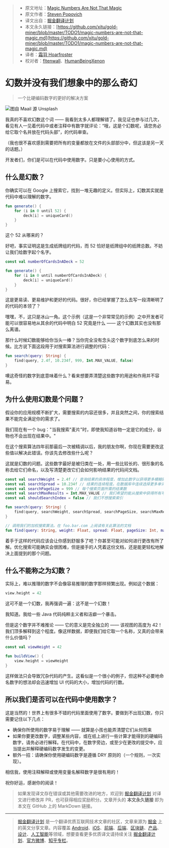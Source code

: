 > * 原文地址：[Magic Numbers Are Not That Magic](https://medium.com/better-programming/magic-numbers-are-not-that-magic-132297d435f5)
> * 原文作者：[Steven Popovich](https://medium.com/@steven.popovich)
> * 译文出自：[掘金翻译计划](https://github.com/xitu/gold-miner)
> * 本文永久链接：[https://github.com/xitu/gold-miner/blob/master/TODO1/magic-numbers-are-not-that-magic.md](https://github.com/xitu/gold-miner/blob/master/TODO1/magic-numbers-are-not-that-magic.md)
> * 译者：[霜羽 Hoarfroster](https://github.com/PassionPenguin)
> * 校对者：[fltenwall](https://github.com/fltenwall)、[HumanBeingXenon](https://github.com/HumanBeingXenon)

# 幻数并没有我们想象中的那么奇幻

> 一个比硬编码数字的更好的解决方案

![图自 [Maail](https://unsplash.com/@maail?utm_source=unsplash&utm_medium=referral&utm_content=creditCopyText) 源 [Unsplash](https://unsplash.com/s/photos/feathers?utm_source=unsplash&utm_medium=referral&utm_content=creditCopyText)](https://cdn-images-1.medium.com/max/9562/1*fzMDTQAsZ8D9O3YXJwLW5A.jpeg)

我真的不喜欢幻数这个词 —— 我看到太多人都理解错了。我见证也参与过几次，看见有人一见着代码中或者注释中有数字就评论：“哦，这是个幻数呢，请您务必给它取个名并放在代码头部”，的代码审查。

（我也很不喜欢感到需要把所有的变量都放在文件的头部部分中，但这该是另一天的话题。）

开发者们，你们是可以在代码中使用数字。只是要小心使用的方式。

## 什么是幻数？

你确实可以在 Google 上搜索它，找到一堆无趣的定义。但实际上，幻数其实就是代码中难以理解的数字。

```kotlin
fun generate() {
    for (i in 0 until 52) {
        deck[i] = uniqueCard()
    }
}
```

这个 52 从哪来的？

好吧，事实证明这是生成纸牌组的代码，而 52 恰好是纸牌组中的纸牌总数。不妨让我们给数字起个名字。

```kotlin
const val numberOfCardsInADeck = 52

fun generate() {
    for (i in 0 until numberOfCardsInADeck) {
        deck[i] = uniqueCard()
    }
}
```

这是更易读、更易维护和更好的代码。很好，你已经掌握了怎么去写一段清晰明了的代码的本领了？

嘿嘿，不，这只是冰山一角。这个示例（这是一个非常常见的示例）之中开发者可能可以很容易地从其余的代码中明白 52 究竟是什么 —— 这个幻数其实也没有那么离谱。

那什么时候幻数能够给你当头一棒？当你完全没有念头这个数字到底怎么来的时候。比方说下面这段用于对搜索算法进行调整的代码：

```kotlin
fun search(query: String) {
    find(query, 2.4f, 10.234f, 999, Int.MAX_VALUE, false)
}
```

噢这奇怪的数字到底意味着什么？看来想要弄清楚这些数字的用途和作用并不容易。

## 为什么使用幻数是个问题？

假设你的应用规模不断扩大，需要搜索的内容还很多，并且突然之间，你的搜索结果不能完全满足你的需求了。

我们现在有一个 bug："当我搜索"麦片"时，即使我知道谷物一定是它的成分，谷物也不会出现在结果中。"

在这个搜索算法四年前那最后一次被精调以后，我的朋友你啊，你现在需要更改这些值以解决此错误。你该先去修改些什么呢？

这就是幻数的问题。这些数字最好是被归类在一处，用一些比较长的、很形象的名称去给它们命名，以及写清楚更改它们会如何影响结果的代码间文档。

```kotlin
const val searchWeight = 2.4f // 查询结果的具体程度，增加此数字以获得更多模糊的结果
const val searchSpread = 10.234f // 结果的连续程度。在数据库中连续选择更多单词
const val searchPageSize = 999 // 每个搜索页面所需的结果数
const val searchMaxResults = Int.MAX_VALUE // 我们希望的能从搜索中获得所有可能的结果
const val shouldSearchIndex = false // 我们不想搜索索引

fun search(query: String) {
    find(query, searchWeight, searchSpread, searchPageSize, searchMaxResults, shouldSearchIndex)
}

// 调用我们的加权搜索算法。在 foo.bar.com 上阅读有关此算法的文档
fun find(query: String, weight: Float, spread: Float, pageSize: Int, maxResults: Int, index: Boolean) {}
```

着手于这样的代码应该会让你感到舒服多了吧？你甚至可能对如何进行更改有所了解。优化搜索可能确实会很困难，但是接手的人凭着这份文档，还是能更轻松地解决上面提到的那个问题。

## 什么不能称之为幻数？

实际上，难以推理的数字不会像容易推理的数字那样频繁出现。例如这个数据：

```kotlin
view.height = 42
```

这可不是一个幻数，我再强调一遍：这不是一个幻数！

我知道。我给一些 Java 代码纯粹主义者和洁癖一个暴击。

但是这个数字并不难推论 —— 它的意义是完全独立的 —— 该视图的高度为 42！我们顶多解释到这个程度。像这样数据，即便我们给它取一个名称，又真的会带来什么价值吗？

```kotlin
const val viewHeight = 42

fun buildView() {
    view.height = viewHeight
}
```

这样做法只会导致冗杂代码的产生。这看似是一个很小的例子，但这种不必要地命名数字的想法却会迅速增加 UI 代码的大小，增加代码的行数。

## 所以我们是否可以在代码中使用数字？

这是当然的！世界上有很多不错的代码里面使用了数字。要做到不出现幻数，你只需要记住以下几点：

* 确保你所使用的数字易于理解 —— 就算是小孩也能弄清楚它们从何而来
* 如果你要更改数字，调整某些内容，或在纸上进行一些计算才能得到的硬编码数字，请务必进行解释。在代码中，在数字旁边，或至少在更改的提交中，应当提出并解释硬编码数字发生的变更。
* 额外一招：请确保你使用硬编码数字是遵循 DRY 原则的（一个规则，一次实现）。

相信我，使用注释解释或使用变量名解释数字是很有用的！

祝你好运，感谢你的阅读！

> 如果发现译文存在错误或其他需要改进的地方，欢迎到 [掘金翻译计划](https://github.com/xitu/gold-miner) 对译文进行修改并 PR，也可获得相应奖励积分。文章开头的 **本文永久链接** 即为本文在 GitHub 上的 MarkDown 链接。

---

> [掘金翻译计划](https://github.com/xitu/gold-miner) 是一个翻译优质互联网技术文章的社区，文章来源为 [掘金](https://juejin.im) 上的英文分享文章。内容覆盖 [Android](https://github.com/xitu/gold-miner#android)、[iOS](https://github.com/xitu/gold-miner#ios)、[前端](https://github.com/xitu/gold-miner#前端)、[后端](https://github.com/xitu/gold-miner#后端)、[区块链](https://github.com/xitu/gold-miner#区块链)、[产品](https://github.com/xitu/gold-miner#产品)、[设计](https://github.com/xitu/gold-miner#设计)、[人工智能](https://github.com/xitu/gold-miner#人工智能)等领域，想要查看更多优质译文请持续关注 [掘金翻译计划](https://github.com/xitu/gold-miner)、[官方微博](http://weibo.com/juejinfanyi)、[知乎专栏](https://zhuanlan.zhihu.com/juejinfanyi)。
